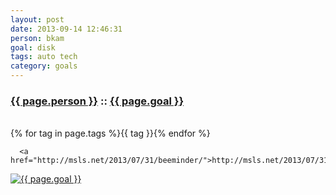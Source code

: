 ```yaml
---
layout: post
date: 2013-09-14 12:46:31
person: bkam
goal: disk
tags: auto tech
category: goals
---
```


<h3 class="graph-align goal-title">
    <a href="https://www.beeminder.com/bkam/goals/">{{ page.person }}</a>
    ::
    <a href="https://www.beeminder.com/bkam/goals/disk">{{ page.goal }}</a>
</h3>

<br />
<span class="muted graph-align goal-text goal-tags">
        {% for tag in page.tags %}<span>{{ tag }}</span>{% endfor %}
</span>

<br />
<div class="graph-align goal-text goal-description">

      <a href="http://msls.net/2013/07/31/beeminder/">http://msls.net/2013/07/31/beeminder/</a>

</div>

[![{{ page.goal }}](https://www.beeminder.com/bkam/goals/disk/graph)](https://www.beeminder.com/bkam/goals/disk)
